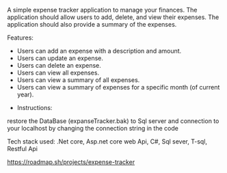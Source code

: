 A simple expense tracker application to manage your finances. The application should allow users to add, delete, and view their expenses. The application should also provide a summary of the expenses.

Features:

- Users can add an expense with a description and amount.
- Users can update an expense.
- Users can delete an expense.
- Users can view all expenses.
- Users can view a summary of all expenses.
- Users can view a summary of expenses for a specific month (of current year).

* Instructions:

restore the DataBase (expanseTracker.bak) to Sql server and connection to your localhost by changing the connection string in the code

Tech stack used: .Net core, Asp.net core web Api, C#, Sql sever, T-sql, Restful Api

https://roadmap.sh/projects/expense-tracker
